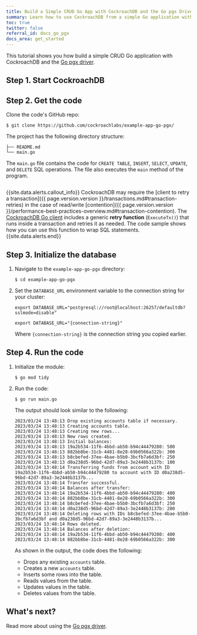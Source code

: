 ```yaml
---
title: Build a Simple CRUD Go App with CockroachDB and the Go pgx Driver
summary: Learn how to use CockroachDB from a simple Go application with the Go pgx driver.
toc: true
twitter: false
referral_id: docs_go_pgx
docs_area: get_started
---
```



This tutorial shows you how build a simple CRUD Go application with CockroachDB and the [Go pgx driver](https://pkg.go.dev/github.com/jackc/pgx).

## Step 1. Start CockroachDB


## Step 2. Get the code

Clone the code's GitHub repo:

~~~ shell
$ git clone https://github.com/cockroachlabs/example-app-go-pgx/
~~~

The project has the following directory structure:

~~~
├── README.md
└── main.go
~~~

The `main.go` file contains the code for `CREATE TABLE`, `INSERT`, `SELECT`, `UPDATE`, and `DELETE` SQL operations. The file also executes the `main` method of the program.

~~~ go

~~~

{{site.data.alerts.callout_info}}
CockroachDB may require the [client to retry a transaction]({{ page.version.version }}/transactions.md#transaction-retries) in the case of read/write [contention]({{ page.version.version }}/performance-best-practices-overview.md#transaction-contention). The [CockroachDB Go client](https://github.com/cockroachdb/cockroach-go) includes a generic **retry function** (`ExecuteTx()`) that runs inside a transaction and retries it as needed. The code sample shows how you can use this function to wrap SQL statements.
{{site.data.alerts.end}}

## Step 3. Initialize the database

1. Navigate to the `example-app-go-pgx` directory:

    ~~~ shell
    $ cd example-app-go-pgx
    ~~~

1. Set the `DATABASE_URL` environment variable to the connection string for your cluster:

    <section class="filter-content" markdown="1" data-scope="local">

    ~~~ shell
    export DATABASE_URL="postgresql://root@localhost:26257/defaultdb?sslmode=disable"
    ~~~

    </section>

    <section class="filter-content" markdown="1" data-scope="cockroachcloud">

    ~~~ shell
    export DATABASE_URL="{connection-string}"
    ~~~

    Where `{connection-string}` is the connection string you copied earlier.

    </section>

## Step 4. Run the code

1. Initialize the module:

    ~~~ shell
    $ go mod tidy
    ~~~

1. Run the code:

    ~~~ shell
    $ go run main.go
    ~~~

    The output should look similar to the following:

    ~~~
    2023/03/24 13:48:13 Drop existing accounts table if necessary.
    2023/03/24 13:48:13 Creating accounts table.
    2023/03/24 13:48:13 Creating new rows...
    2023/03/24 13:48:13 New rows created.
    2023/03/24 13:48:13 Initial balances:
    2023/03/24 13:48:13 19a2b534-11f6-4bbd-ab50-b94c44479280: 500
    2023/03/24 13:48:13 882bb8be-31cb-4481-8e28-69b0566a322b: 300
    2023/03/24 13:48:13 b8cbefed-37ee-4bae-b5b0-3bcfb7a6d3bf: 250
    2023/03/24 13:48:13 d0a238d5-96bd-42d7-89a3-3e2448b3137b: 100
    2023/03/24 13:48:14 Transferring funds from account with ID 19a2b534-11f6-4bbd-ab50-b94c44479280 to account with ID d0a238d5-96bd-42d7-89a3-3e2448b3137b...
    2023/03/24 13:48:14 Transfer successful.
    2023/03/24 13:48:14 Balances after transfer:
    2023/03/24 13:48:14 19a2b534-11f6-4bbd-ab50-b94c44479280: 400
    2023/03/24 13:48:14 882bb8be-31cb-4481-8e28-69b0566a322b: 300
    2023/03/24 13:48:14 b8cbefed-37ee-4bae-b5b0-3bcfb7a6d3bf: 250
    2023/03/24 13:48:14 d0a238d5-96bd-42d7-89a3-3e2448b3137b: 200
    2023/03/24 13:48:14 Deleting rows with IDs b8cbefed-37ee-4bae-b5b0-3bcfb7a6d3bf and d0a238d5-96bd-42d7-89a3-3e2448b3137b...
    2023/03/24 13:48:14 Rows deleted.
    2023/03/24 13:48:14 Balances after deletion:
    2023/03/24 13:48:14 19a2b534-11f6-4bbd-ab50-b94c44479280: 400
    2023/03/24 13:48:14 882bb8be-31cb-4481-8e28-69b0566a322b: 300
    ~~~

    As shown in the output, the code does the following:
    - Drops any existing `accounts` table.
    - Creates a new `accounts` table.
    - Inserts some rows into the table.
    - Reads values from the table.
    - Updates values in the table.
    - Deletes values from the table.

## What's next?

Read more about using the [Go pgx driver](https://pkg.go.dev/github.com/jackc/pgx?tab=doc).
